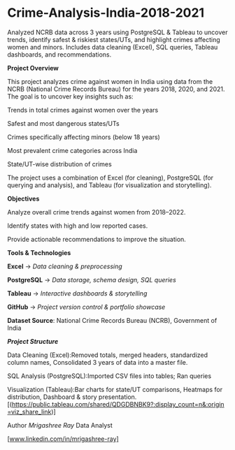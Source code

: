 # Crime-Analysis-India-2018-2021
Analyzed NCRB data across 3 years using PostgreSQL &amp; Tableau to uncover trends, identify safest &amp; riskiest states/UTs, and highlight crimes affecting women and minors. Includes data cleaning (Excel), SQL queries, Tableau dashboards, and recommendations.

**Project Overview**

This project analyzes crime against women in India using data from the NCRB (National Crime Records Bureau) for the years 2018, 2020, and 2021.
The goal is to uncover key insights such as:

Trends in total crimes against women over the years

Safest and most dangerous states/UTs

Crimes specifically affecting minors (below 18 years)

Most prevalent crime categories across India

State/UT-wise distribution of crimes

The project uses a combination of Excel (for cleaning), PostgreSQL (for querying and analysis), and Tableau (for visualization and storytelling).

**Objectives**

Analyze overall crime trends against women from 2018–2022.

Identify states with high and low reported cases.

Provide actionable recommendations to improve the situation.

**Tools & Technologies**

**Excel** → *Data cleaning & preprocessing*

**PostgreSQL** → *Data storage, schema design, SQL queries*

**Tableau** → _Interactive dashboards & storytelling_

**GitHub** → _Project version control & portfolio showcase_

**Dataset Source**: National Crime Records Bureau (NCRB), Government of India

**_Project Structure_**

Data Cleaning (Excel):Removed totals, merged headers, standardized column names, Consolidated 3 years of data into a master file.

SQL Analysis (PostgreSQL):Imported CSV files into tables; Ran queries

Visualization (Tableau):Bar charts for state/UT comparisons, Heatmaps for distribution, Dashboard & story presentation.
[(https://public.tableau.com/shared/QDGDBNBK9?:display_count=n&:origin=viz_share_link)] 

Author
_Mrigashree Ray_
Data Analyst 

[www.linkedin.com/in/mrigashree-ray] 
